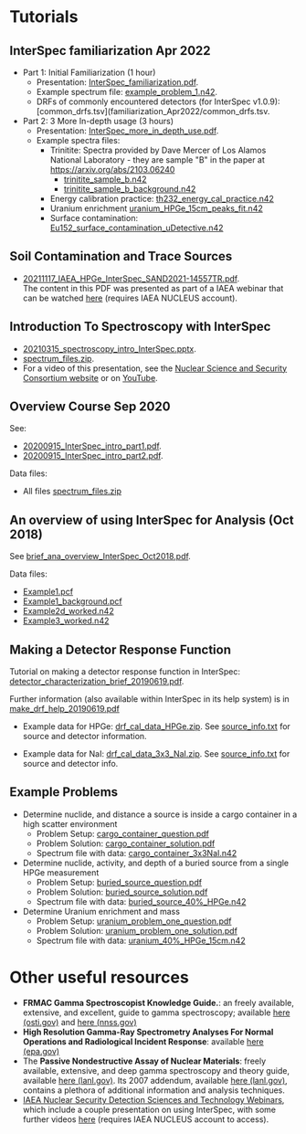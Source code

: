 # Tutorials

## InterSpec familiarization Apr 2022
* Part 1: Initial Familiarization (1 hour)
  * Presentation: [InterSpec_familiarization.pdf](familiarization_Apr2022/20220420_InterSpec_familiarization.pdf).
  * Example spectrum file: [example_problem_1.n42](familiarization_Apr2022/example_problem_1.n42).
  * DRFs of commonly encountered detectors (for InterSpec v1.0.9): [common_drfs.tsv](familiarization_Apr2022/common_drfs.tsv.
* Part 2: 3 More In-depth usage (3 hours)
  * Presentation: [InterSpec_more_in_depth_use.pdf](familiarization_Apr2022/20220427_InterSpec_more_in_depth_use.pdf).
  * Example spectra files:
    * Trinitite: Spectra provided by Dave Mercer of Los Alamos National Laboratory - they are sample "B" in the paper at https://arxiv.org/abs/2103.06240
      * [trinitite_sample_b.n42](familiarization_Apr2022/trinitite_sample_b.n42)
      * [trinitite_sample_b_background.n42](familiarization_Apr2022/trinitite_sample_b_background.n42)
    * Energy calibration practice: [th232_energy_cal_practice.n42](familiarization_Apr2022/th232_energy_cal_practice.n42)
    * Uranium enrichment [uranium_HPGe_15cm_peaks_fit.n42](familiarization_Apr2022/uranium_HPGe_15cm_peaks_fit.n42)
    * Surface contamination: [Eu152_surface_contamination_uDetective.n42](familiarization_Apr2022/Eu152_surface_contamination_uDetective.n42)


## Soil Contamination and Trace Sources
* [20211117_IAEA_HPGe_InterSpec_SAND2021-14557TR.pdf](contamination/20211117_IAEA_HPGe_InterSpec_SAND2021-14557TR.pdf).  
  The content in this PDF was presented as part of a IAEA webinar that can be watched [here](https://elearning.iaea.org/m2/course/view.php?id=1224) (requires IAEA NUCLEUS account).

## Introduction To Spectroscopy with InterSpec
* [20210315_spectroscopy_intro_InterSpec.pptx](spec_intro_March2021/20210315_spectroscopy_intro_InterSpec.pptx).
* [spectrum_files.zip](spec_intro_March2021/spectrum_files.zip).
* For a video of this presentation, see the [Nuclear Science and Security Consortium website](https://nssc.berkeley.edu/events/nssc-virtual-learning-series/) or on [YouTube](https://www.youtube.com/watch?v=xrwRYhVTC7Y).

## Overview Course Sep 2020
See:
* [20200915_InterSpec_intro_part1.pdf](intro_course_Sep2020/20200915_InterSpec_intro_part1.pdf).
* [20200915_InterSpec_intro_part2.pdf](intro_course_Sep2020/20200915_InterSpec_intro_part2.pdf).

Data files:
* All files [spectrum_files.zip](intro_course_Sep2020/spectrum_files.zip)


## An overview of using InterSpec for Analysis (Oct 2018)
See [brief_ana_overview_InterSpec_Oct2018.pdf](brief_analysis_intro/brief_ana_overview_InterSpec_Oct2018.pdf).

Data files:
* [Example1.pcf](brief_analysis_intro/spectra/Example1.pcf)
* [Example1_background.pcf](brief_analysis_intro/spectra/Example1_background.pcf)
* [Example2d_worked.n42](brief_analysis_intro/spectra/Example2d_worked.n42)
* [Example3_worked.n42](brief_analysis_intro/spectra/Example3_worked.n42)

## Making a Detector Response Function
Tutorial on making a detector response function in InterSpec: [detector_characterization_brief_20190619.pdf](make_drf/detector_characterization_brief_20190619.pdf). 

Further information (also available within InterSpec in its help system) is in [make_drf_help_20190619.pdf](make_drf/make_drf_help_20190619.pdf)
* Example data for HPGe: [drf_cal_data_HPGe.zip](make_drf/cal_data_HPGe/drf_cal_data_HPGe.zip).  See [source_info.txt](make_drf/cal_data_HPGe/source_info.txt) for source and detector information.

* Example data for NaI: [drf_cal_data_3x3_NaI.zip](make_drf/cal_data_NaI_3x3/drf_cal_data_3x3_NaI.zip). See [source_info.txt](make_drf/cal_data_NaI_3x3/source_info.txt) for source and detector info.
  
  
## Example Problems
* Determine nuclide, and distance a source is inside a cargo container in a high scatter environment
  * Problem Setup: [cargo_container_question.pdf](example_problems/one_over_r2/problem_1/cargo_container_question.pdf)
  * Problem Solution: [cargo_container_solution.pdf](example_problems/one_over_r2/problem_1/cargo_container_solution.pdf)
  * Spectrum file with data: [cargo_container_3x3NaI.n42](example_problems/one_over_r2/problem_1/cargo_container_3x3NaI.n42)
* Determine nuclide, activity, and depth of a buried source from a single HPGe measurement
  * Problem Setup: [buried_source_question.pdf](example_problems/determine_activity_shielding/problem_1/buried_source_question.pdf)
  * Problem Solution: [buried_source_solution.pdf](example_problems/determine_activity_shielding/problem_1/buried_source_solution.pdf)
  * Spectrum file with data: [buried_source_40%_HPGe.n42](example_problems/determine_activity_shielding/problem_1/buried_source_40%_HPGe.n42)
* Determine Uranium enrichment and mass
  * Problem Setup: [uranium_problem_one_question.pdf](example_problems/uranium_enrichment/problem_1/uranium_problem_one_question.pdf)
  * Problem Solution: [uranium_problem_one_solution.pdf](example_problems/uranium_enrichment/problem_1/uranium_problem_one_solution.pdf)
  * Spectrum file with data: [uranium_40%_HPGe_15cm.n42](example_problems/uranium_enrichment/problem_1/uranium_40%_HPGe_15cm.n42)

# Other useful resources
- **FRMAC Gamma Spectroscopist Knowledge Guide.**: an freely available, extensive, and excellent, guide to gamma spectroscopy; available [here (osti.gov)](https://www.osti.gov/biblio/1763003-frmac-gamma-spectroscopist-knowledge-guide-revision) and [here (nnss.gov)](https://www.nnss.gov/docs/docs_FRMAC/_FRMAC_GammaSpec_KnowledgeGuide_2019-08_UUR.pdf)
- **High Resolution Gamma-Ray Spectrometry Analyses For Normal Operations and Radiological Incident Response**: available [here (epa.gov)](https://www.epa.gov/sites/default/files/2020-07/documents/guide_for_high_resolution_gamma_spectrometry_analyses_camera_ready.pdf)
- The **Passive Nondestructive Assay of Nuclear Materials**: freely available, extensive, and deep gamma spectroscopy and theory guide, available [here (lanl.gov)](https://www.lanl.gov/orgs/n/n1/FMTTD/neut_mc/pdfs/LA_UR_90_0732.pdf).  Its 2007 addendum, available [here (lanl.gov)](https://www.lanl.gov/org/ddste/aldgs/sst-training/_assets/docs/PANDA%202007%20Addendum/PANDA%202007%20Addendum.pdf), contains a plethora of additional information and analysis techniques.
- [IAEA Nuclear Security Detection Sciences and Technology Webinars](https://elearning.iaea.org/m2/course/index.php?categoryid=248), which include a couple presentation on using InterSpec, with some further videos [here](https://nucleus.iaea.org/sites/nuclear-instrumentation/Pages/Portable-detectors_videos.aspx) (requires IAEA NUCLEUS account to access).
